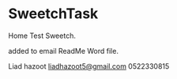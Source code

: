 # SweetchTask

Home Test Sweetch.

added to email ReadMe Word file. 

Liad hazoot
liadhazoot5@gmail.com
0522330815
